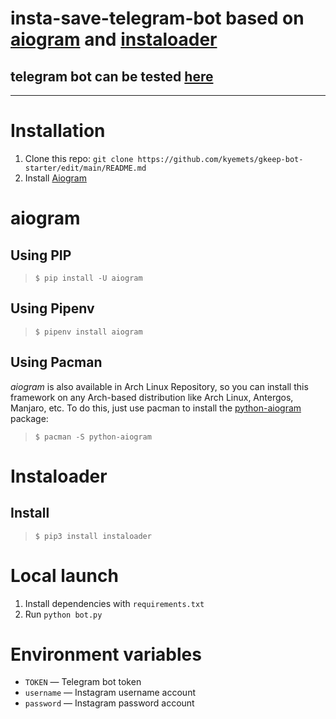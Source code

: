 ﻿# insta-save-telegram-bot based on [aiogram](https://aiogram.dev/) and [instaloader](https://github.com/instaloader/instaloader)  

## telegram bot can be tested [here](https://t.me/igsavetgbot)
---

# Installation
1. Clone this repo: `git clone https://github.com/kyemets/gkeep-bot-starter/edit/main/README.md`
2. Install [Aiogram](#aiogram)

# aiogram
## Using PIP
> `$ pip install -U aiogram`

## Using Pipenv
> `$ pipenv install aiogram`

## Using Pacman
_aiogram_ is also available in Arch Linux Repository, so you can install this framework on any Arch-based distribution like Arch Linux, Antergos, Manjaro, etc. To do this, just use pacman to install the [python-aiogram](https://archlinux.org/packages/community/any/python-aiogram/) package:

> `$ pacman -S python-aiogram`

# Instaloader
## Install
> `$ pip3 install instaloader`


# Local launch

1. Install dependencies with `requirements.txt`
2. Run `python bot.py`

# Environment variables
- `TOKEN` — Telegram bot token
- `username` — Instagram username account 
- `password` — Instagram password account
